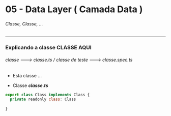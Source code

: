 # 05 - Data Layer ( Camada Data )
###### Classe, Classe, ...

---    

### Explicando a classe CLASSE AQUI 
###### *classe ---> classe.ts / classe de teste ---> classe.spec.ts*

* Esta classe ...


* Classe ***classe.ts***

```javascript
export class Class implements Class {
  private readonly class: Class
  
}
```



